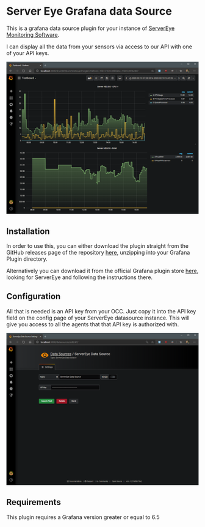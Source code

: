 # Server Eye Grafana data Source

This is a grafana data source plugin for your instance of [ServerEye Monitoring Software](https://server-eye.de).

I can display all the data from your sensors via access to our API with one of your API keys.

![Configuration page](https://raw.githubusercontent.com/Server-Eye/grafana-plugin/master/dist/img/overview.png)

## Installation

In order to use this, you can either download the plugin straight from the GitHub releases page of the repository [here](https://github.com/server-eye/grafanaplugin/releases), unzipping into your Grafana Plugin directory.

Alternatively you can download it from the official Grafana plugin store [here](https://grafana.com/grafana/plugins), looking for ServerEye and following the instructions there.

## Configuration

All that is needed is an API key from your OCC. Just copy it into the API key field on the config page of your ServerEye datasource instance. This will give you access to all the agents that that API key is authorized with.

![Configuration page](https://raw.githubusercontent.com/Server-Eye/grafana-plugin/master/dist/img/configpage.png)

## Requirements

This plugin requires a Grafana version greater or equal to 6.5 